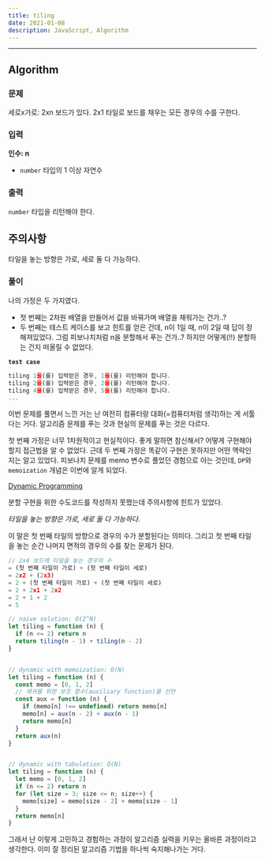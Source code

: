 ```yaml
---
title: tiling
date: 2021-01-08
description: JavaScript, Algorithm
---
```


---

## Algorithm

### 문제

세로x가로: 2xn 보드가 있다. 2x1 타일로 보드를 채우는 모든 경우의 수를 구한다. 

### 입력

**인수: n**

- `number` 타입의 1 이상 자연수

### 출력

`number` 타입을 리턴해야 한다.

## 주의사항

타일을 놓는 방향은 가로, 세로 둘 다 가능하다.

### 풀이

나의 가정은 두 가지였다. 

- 첫 번째는 2차원 배열을 만들어서 값을 바꿔가며 배열을 채워가는 건가..?
- 두 번째는 테스트 케이스를 보고 힌트를 얻은 건데, n이 1일 때, n이 2일 때 답이 정해져있었다. 그럼 피보나치처럼 n을 분할해서 푸는 건가..? 하지만 어떻게(!!) 분할하는 건지 떠올릴 수 없었다.

**`test case`**

```javascript
tiling 1을(를) 입력받은 경우, 1을(를) 리턴해야 합니다.
tiling 2을(를) 입력받은 경우, 2을(를) 리턴해야 합니다.
tiling 4을(를) 입력받은 경우, 5을(를) 리턴해야 합니다.
...
```

이번 문제를 풀면서 느낀 거는 난 여전히 컴퓨터랑 대화(=컴퓨터처럼 생각)하는 게 서툴다는 거다. 알고리즘 문제를 푸는 것과 현실의 문제를 푸는 것은 다르다. 

첫 번째 가정은 너무 1차원적이고 현실적이다. 좋게 말하면 참신해서? 어떻게 구현해야 할지 접근법을 알 수 없었다. 근데 두 번째 가정은 똑같이 구현은 못하지만 어떤 맥락인지는 알고 있었다. 피보나치 문제를 memo 변수로 풀었던 경험으로 아는 것인데, `DP`와 `memoization` 개념은 이번에 알게 되었다.

[Dynamic Programming](https://smss.netlify.app/2021-01-04-DP/)

분할 구현을 위한 수도코드를 작성하지 못했는데 주의사항에 힌트가 있었다.

_타일을 놓는 방향은 가로, 세로 둘 다 가능하다._ 

이 말은 첫 번째 타일의 방향으로 경우의 수가 분할된다는 의미다. 그리고 첫 번째 타일을 놓는 순간 나머지 면적의 경우의 수를 찾는 문제가 된다.

```javascript
// 2x4 보드에 타일을 놓는 경우의 수
= (첫 번째 타일이 가로) + (첫 번째 타일이 세로)
= 2x2 + (2x3)
= 2 + (첫 번째 타일이 가로) + (첫 번째 타일이 세로)
= 2 + 2x1 + 2x2
= 2 + 1 + 2
= 5

// naive solution: O(2^N)
let tiling = function (n) {
  if (n <= 2) return n
  return tiling(n - 1) + tiling(n - 2)
}


// dynamic with memoization: O(N)
let tiling = function (n) {
  const memo = [0, 1, 2]
  // 재귀를 위한 보조 함수(auxiliary function)를 선언
  const aux = function (n) {
    if (memo[n] !== undefined) return memo[n] 
    memo[n] = aux(n - 2) + aux(n - 1)
    return memo[n]
  }
  return aux(n)
} 


// dynamic with tabulation: O(N)
let tiling = function (n) {
  let memo = [0, 1, 2]
  if (n <= 2) return n
  for (let size = 3; size <= n; size++) {
    memo[size] = memo[size - 2] + memo[size - 1]
  }
  return memo[n]
}
```

그래서 난 이렇게 고민하고 경험하는 과정이 알고리즘 실력을 키우는 올바른 과정이라고 생각한다. 이미 잘 정리된 알고리즘 기법을 하나씩 숙지해나가는 거다.
